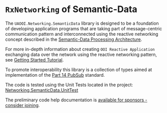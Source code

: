 # `RxNetworking` of Semantic-Data

The `UAOOI.Networking.SemanticData` library is designed to be a foundation of developing application programs that are taking part of message-centric communication pattern and interconnected using the reactive networking concept described in the [Semantic-Data Processing Architecture](https://commsvr.gitbook.io/ooi/semantic-data-processing/semanticdata).

For more in-depth information about creating `OOI Reactive Application` exchanging data over the network using the reactive networking pattern, see [Getting Started Tutorial](https://commsvr.gitbook.io/ooi/reactive-communication/readmegettingstartedtutorial).

To promote interoperability this library is a collection of types aimed at implementation of the [Part 14 PubSub](https://commsvr.gitbook.io/ooi/reactive-communication/readme.pubsubmtf) standard.

The code is tested using the Unit Tests located in the project: [Networking.SemanticData.UnitTest](https://github.com/mpostol/OPC-UA-OOI/tree/master/Networking/Tests/SemanticDatalUnitTest)

The preliminary code help documentation is [available for sponsors - consider joining](https://github.commsvr.com/AboutPartnershipProgram.md.html).
